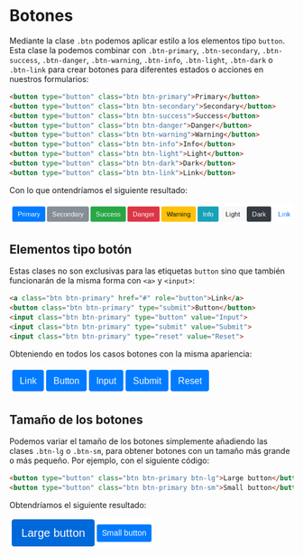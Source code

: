 # Botones

Mediante la clase `.btn` podemos aplicar estilo a los elementos tipo `button`. Esta clase la podemos combinar con `.btn-primary`, `.btn-secondary`, `.btn-success`, `.btn-danger`, `.btn-warning`,  `.btn-info`, `.btn-light`, `.btn-dark` o `.btn-link` para crear botones para diferentes estados o acciones en nuestros formularios:

```html
<button type="button" class="btn btn-primary">Primary</button>
<button type="button" class="btn btn-secondary">Secondary</button>
<button type="button" class="btn btn-success">Success</button>
<button type="button" class="btn btn-danger">Danger</button>
<button type="button" class="btn btn-warning">Warning</button>
<button type="button" class="btn btn-info">Info</button>
<button type="button" class="btn btn-light">Light</button>
<button type="button" class="btn btn-dark">Dark</button>
<button type="button" class="btn btn-link">Link</button>
```

Con lo que ontendríamos el siguiente resultado:

![](assets/botones-1.png)

## Elementos tipo botón

Estas clases no son exclusivas para las etiquetas `button` sino que también funcionarán de la misma forma con `<a>` y `<input>`:

```html
<a class="btn btn-primary" href="#" role="button">Link</a>
<button class="btn btn-primary" type="submit">Button</button>
<input class="btn btn-primary" type="button" value="Input">
<input class="btn btn-primary" type="submit" value="Submit">
<input class="btn btn-primary" type="reset" value="Reset">
```

Obteniendo en todos los casos botones con la misma apariencia:

![](assets/botones-2.png)

## Tamaño de los botones

Podemos variar el tamaño de los botones simplemente añadiendo las clases `.btn-lg` o `.btn-sm`, para obtener botones con un tamaño más grande o más pequeño. Por ejemplo, con el siguiente código:

```html
<button type="button" class="btn btn-primary btn-lg">Large button</button>
<button type="button" class="btn btn-primary btn-sm">Small button</button>
```

Obtendríamos el siguiente resultado:

![](assets/botones-sizes.png)

